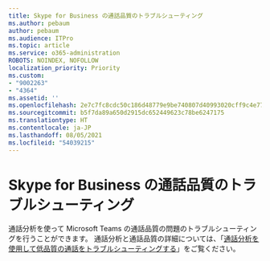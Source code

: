 ```yaml
---
title: Skype for Business の通話品質のトラブルシューティング
ms.author: pebaum
author: pebaum
ms.audience: ITPro
ms.topic: article
ms.service: o365-administration
ROBOTS: NOINDEX, NOFOLLOW
localization_priority: Priority
ms.custom:
- "9002263"
- "4364"
ms.assetid: ''
ms.openlocfilehash: 2e7c7fc8cdc50c186d48779e9be740807d40993020cff9c4e7794ceaf1f81443
ms.sourcegitcommit: b5f7da89a650d2915dc652449623c78be6247175
ms.translationtype: HT
ms.contentlocale: ja-JP
ms.lasthandoff: 08/05/2021
ms.locfileid: "54039215"
---
```

# <a name="troubleshoot-skype-for-business-call-quality"></a>Skype for Business の通話品質のトラブルシューティング

通話分析を使って Microsoft Teams の通話品質の問題のトラブルシューティングを行うことができます。 通話分析と通話品質の詳細については、「[通話分析を使用して低品質の通話をトラブルシューティングする](https://docs.microsoft.com/MicrosoftTeams/use-call-analytics-to-troubleshoot-poor-call-quality)」をご覧ください。
